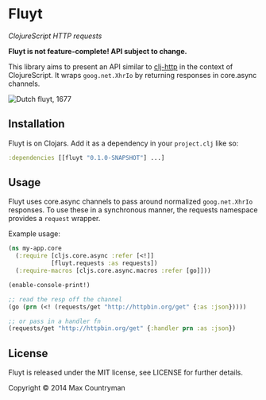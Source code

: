 # Fluyt

*ClojureScript HTTP requests*

**Fluyt is not feature-complete! API subject to change.**

This library aims to present an API similar to [clj-http](https://github.com/dakrone/clj-http) in the context of ClojureScript. It wraps `goog.net.XhrIo` by returning
responses in core.async channels.

![Dutch fluyt, 1677](https://upload.wikimedia.org/wikipedia/commons/c/c7/Wenceslas_Hollar_-_A_Flute_%28State_2%29.jpg)

## Installation
Fluyt is on Clojars. Add it as a dependency in your `project.clj` like so:

```clojure
:dependencies [[fluyt "0.1.0-SNAPSHOT"] ...]
```

## Usage
Fluyt uses core.async channels to pass around normalized `goog.net.XhrIo`
responses. To use these in a synchronous manner, the requests namespace
provides a `request` wrapper.

Example usage:

```clojure
(ns my-app.core
  (:require [cljs.core.async :refer [<!]]
            [fluyt.requests :as requests])
  (:require-macros [cljs.core.async.macros :refer [go]]))

(enable-console-print!)

;; read the resp off the channel
(go (prn (<! (requests/get "http://httpbin.org/get" {:as :json}))))

;; or pass in a handler fn
(requests/get "http://httpbin.org/get" {:handler prn :as :json})
```

## License
Fluyt is released under the MIT license, see LICENSE for further details.

Copyright © 2014 Max Countryman
